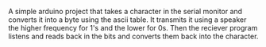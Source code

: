 A simple arduino project that takes a character in the serial monitor and converts it into a byte using the ascii table. It transmits it using a speaker the higher frequency for 1's and the lower for 0s. Then the reciever program listens and reads back in the bits and converts them back into the character.

